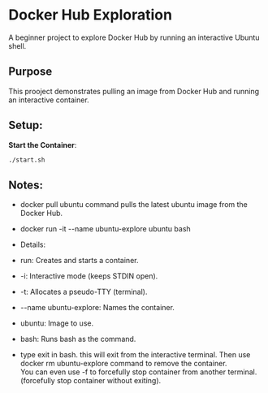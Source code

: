 # Docker Hub Exploration
A beginner project to explore Docker Hub by running an interactive Ubuntu shell.

## Purpose
This prooject demonstrates pulling an image from Docker Hub and running an interactive container. 

## Setup:
**Start the Container**:
```bash
./start.sh
```

## Notes:
- docker pull ubuntu command pulls the latest ubuntu image from the Docker Hub.
- docker run -it --name ubuntu-explore ubuntu bash
- Details:
-   run: Creates and starts a container.
-   -i: Interactive mode (keeps STDIN open).
-   -t: Allocates a pseudo-TTY (terminal).
-   --name ubuntu-explore: Names the container.
-   ubuntu: Image to use.
-   bash: Runs bash as the command.

- type exit in bash. this will exit from the interactive terminal. Then use docker rm ubuntu-explore command to remove the container.<br>
You can even use -f to forcefully stop container from another terminal.(forcefully stop container without exiting).